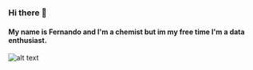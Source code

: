 ### Hi there 👋
#### My name is Fernando and I'm a chemist but im my free time I'm a data enthusiast.

![alt text](https://www.cetax.com.br/blog/wp-content/uploads/2017/01/Cientista-de-Dados.jpg)


<!--
**FivMeyer/FivMeyer** is a ✨ _special_ ✨ repository because its `README.md` (this file) appears on your GitHub profile.

Here are some ideas to get you started:

- 🔭 I’m currently working on ...
- 🌱 I’m currently learning ...
- 👯 I’m looking to collaborate on ...
- 🤔 I’m looking for help with ...
- 💬 Ask me about ...
- 📫 How to reach me: ...
- 😄 Pronouns: ...
- ⚡ Fun fact: ...
-->
